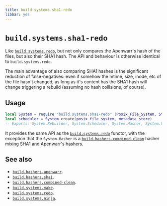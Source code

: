 ```yaml
---
title: build.systems.sha1-redo
libbar: yes
---
```


# `build.systems.sha1-redo` #

Like [`build.systems.redo`](systems-redo.md), but not only compares the
Apenwarr's hash of the files, but also their SHA1 hash. The API and behaviour
is otherwise identical to `build.systems.redo`.

The main advantage of also comparing SHA1 hashes is the significant reduction
of false-negatives: even if somehow the mtime, size, inode, etc of the file
hasn't changed, as long as it's content has the SHA1 hash will change
triggering a rebuild (assuming no hash collisions, of course).

## Usage ##

```lua
local System = require "build.systems.sha1-redo" (Posix_File_System, Store, Metadata_Store)
local scheduler = System.create(posix_file_system, metadata_store)
-- Exports: System.Rebuilder, System.Scheduler, System.Hasher, System.Verifying_Trace_Store
```

It provides the same API as the [`build.systems.redo`](systems-redo.md)
functor, with the exception that the `System.Hasher` is a
[`build.hashers.combined-clean`](hashers-combined-clean.md) hasher mixing SHA1
and Apenwarr's hashers.

## See also ##

  * [`build.hashers.apenwarr`](hashers-apenwarr.md).
  * [`build.hashers.sha1`](hashers-sha1.md).
  * [`build.hashers.combined-clean`](hashers-combined-clean.md).
  * [`build.systems.make`](systems-make.md).
  * [`build.systems.redo`](systems-redo.md).
  * [`build.systems.ninja`](systems-ninja.md).
